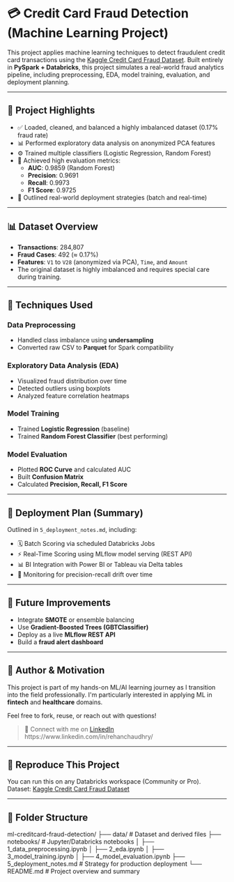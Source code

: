 # 💳 Credit Card Fraud Detection (Machine Learning Project)

This project applies machine learning techniques to detect fraudulent credit card transactions using the [Kaggle Credit Card Fraud Dataset](https://www.kaggle.com/datasets/mlg-ulb/creditcardfraud). Built entirely in **PySpark + Databricks**, this project simulates a real-world fraud analytics pipeline, including preprocessing, EDA, model training, evaluation, and deployment planning.

---

## 🧠 Project Highlights

- ✅ Loaded, cleaned, and balanced a highly imbalanced dataset (0.17% fraud rate)
- 📊 Performed exploratory data analysis on anonymized PCA features
- ⚙️ Trained multiple classifiers (Logistic Regression, Random Forest)
- 🧪 Achieved high evaluation metrics:
  - **AUC**: 0.9859 (Random Forest)
  - **Precision**: 0.9691
  - **Recall**: 0.9973
  - **F1 Score**: 0.9725
- 🚀 Outlined real-world deployment strategies (batch and real-time)

---

## 📊 Dataset Overview

- **Transactions**: 284,807  
- **Fraud Cases**: 492 (≈ 0.17%)  
- **Features**: `V1` to `V28` (anonymized via PCA), `Time`, and `Amount`  
- The original dataset is highly imbalanced and requires special care during training.

---

## 🔧 Techniques Used

### Data Preprocessing
- Handled class imbalance using **undersampling**
- Converted raw CSV to **Parquet** for Spark compatibility

### Exploratory Data Analysis (EDA)
- Visualized fraud distribution over time
- Detected outliers using boxplots
- Analyzed feature correlation heatmaps

### Model Training
- Trained **Logistic Regression** (baseline)
- Trained **Random Forest Classifier** (best performing)

### Model Evaluation
- Plotted **ROC Curve** and calculated AUC
- Built **Confusion Matrix**
- Calculated **Precision, Recall, F1 Score**

---

## 🚀 Deployment Plan (Summary)

Outlined in `5_deployment_notes.md`, including:

- 🗓️ Batch Scoring via scheduled Databricks Jobs
- ⚡ Real-Time Scoring using MLflow model serving (REST API)
- 📊 BI Integration with Power BI or Tableau via Delta tables
- 🧪 Monitoring for precision-recall drift over time

---

## 🧠 Future Improvements

- Integrate **SMOTE** or ensemble balancing
- Use **Gradient-Boosted Trees (GBTClassifier)**
- Deploy as a live **MLflow REST API**
- Build a **fraud alert dashboard**

---

## 📌 Author & Motivation

This project is part of my hands-on ML/AI learning journey as I transition into the field professionally. I'm particularly interested in applying ML in **fintech** and **healthcare** domains.

Feel free to fork, reuse, or reach out with questions!

> 🔗 Connect with me on [LinkedIn]([https://www.linkedin.com/in/YOUR-PROFILE](https://www.linkedin.com/in/rehanchaudhry/))  
> https://www.linkedin.com/in/rehanchaudhry/

---

## 📎 Reproduce This Project

You can run this on any Databricks workspace (Community or Pro).  
Dataset: [Kaggle Credit Card Fraud Dataset](https://www.kaggle.com/datasets/mlg-ulb/creditcardfraud)

---

## 📁 Folder Structure

ml-creditcard-fraud-detection/
├── data/ # Dataset and derived files
├── notebooks/ # Jupyter/Databricks notebooks
│ ├── 1_data_preprocessing.ipynb
│ ├── 2_eda.ipynb
│ ├── 3_model_training.ipynb
│ ├── 4_model_evaluation.ipynb
├── 5_deployment_notes.md # Strategy for production deployment
└── README.md # Project overview and summary

